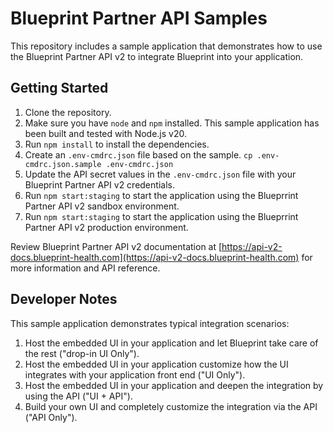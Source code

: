# Blueprint Partner API Samples

This repository includes a sample application that demonstrates how to use the 
Blueprint Partner API v2 to integrate Blueprint into your application.

## Getting Started

1. Clone the repository.
2. Make sure you have `node` and `npm` installed. This sample application has been built and tested with Node.js v20.
3. Run `npm install` to install the dependencies.
4. Create an `.env-cmdrc.json` file based on the sample. `cp .env-cmdrc.json.sample .env-cmdrc.json`
5. Update the API secret values in the `.env-cmdrc.json` file with your Blueprint Partner API v2 credentials.
7. Run `npm start:staging` to start the application using the Blueprrint Partner API v2 sandbox environment.
8. Run `npm start:staging` to start the application using the Blueprrint Partner API v2 production environment.

Review Blueprint Partner API v2 documentation at
[https://api-v2-docs.blueprint-health.com](https://api-v2-docs.blueprint-health.com) for more information
and API reference.

## Developer Notes

This sample application demonstrates typical integration scenarios:

1. Host the embedded UI in your application and let Blueprint take care of the rest ("drop-in UI Only").
2. Host the embedded UI in your application customize how the UI integrates with your application front end ("UI Only").
3. Host the embedded UI in your application and deepen the integration by using the API ("UI + API").
4. Build your own UI and completely customize the integration via the API ("API Only").
